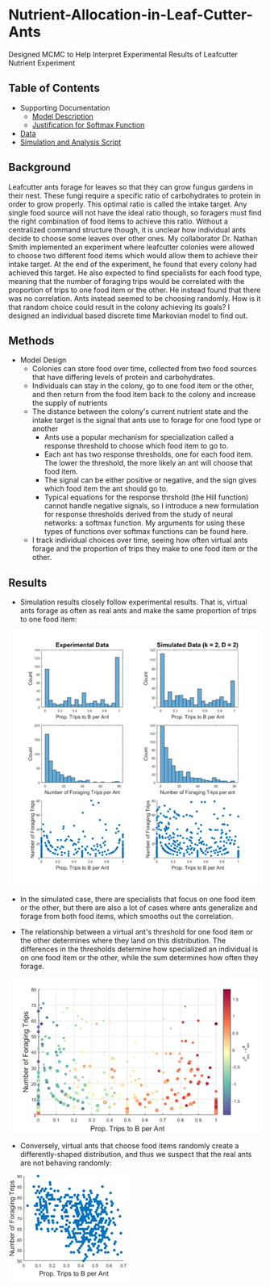 # Nutrient-Allocation-in-Leaf-Cutter-Ants
Designed MCMC to Help Interpret Experimental Results of Leafcutter Nutrient Experiment

## Table of Contents

* Supporting Documentation
  - [Model Description](https://github.com/colinmichaellynch/Nutrient-Allocation-in-Leaf-Cutter-Ants/blob/main/Response%20Threshold%20Model%20for%20Nutrient%20Allocation%20.docx)
  - [Justification for Softmax Function](https://github.com/colinmichaellynch/Nutrient-Allocation-in-Leaf-Cutter-Ants/blob/main/Modeling%20response%20thresholds%20for%20multiple%20simultaneous%20stimuli%20using%20a%20Boltzmann-sampling%20approach.docx)
* [Data](https://github.com/colinmichaellynch/Nutrient-Allocation-in-Leaf-Cutter-Ants/blob/main/ExperimentalDataTotal.csv)
* [Simulation and Analysis Script](https://github.com/colinmichaellynch/Nutrient-Allocation-in-Leaf-Cutter-Ants/blob/main/SoftmaxModelJustAdditiveAcrossColonies.m)

## Background

Leafcutter ants forage for leaves so that they can grow fungus gardens in their nest. These fungi require a specific ratio of carbohydrates to protein in order to grow properly. This optimal ratio is called the intake target. Any single food source will not have the ideal ratio though, so foragers must find the right combination of food items to achieve this ratio. Without a centralized command structure though, it is unclear how individual ants decide to choose some leaves over other ones. My collaborator Dr. Nathan Smith implemented an experiment where leafcutter colonies were allowed to choose two different food items which would allow them to achieve their intake target. At the end of the experiment, he found that every colony had achieved this target. He also expected to find specialists for each food type, meaning that the number of foraging trips would be correlated with the proportion of trips to one food item or the other. He instead found that there was no correlation. Ants instead seemed to be choosing randomly. How is it that random choice could result in the colony achieving its goals? I designed an individual based discrete time Markovian model to find out. 

## Methods

* Model Design
  - Colonies can store food over time, collected from two food sources that have differing levels of protein and carbohydrates. 
  - Individuals can stay in the colony, go to one food item or the other, and then return from the food item back to the colony and increase the supply of nutrients
  - The distance between the colony's current nutrient state and the intake target is the signal that ants use to forage for one food type or another
    * Ants use a popular mechanism for specialization called a response threshold to choose which food item to go to. 
    * Each ant has two response thresholds, one for each food item. The lower the threshold, the more likely an ant will choose that food item. 
    * The signal can be either positive or negative, and the sign gives which food item the ant should go to. 
    * Typical equations for the response thrshold (the Hill function) cannot handle negative signals, so I introduce a new formulation for response thresholds derived from the study of neural networks: a softmax function. My arguments for using these types of functions over softmax functions can be found here. 
  - I track individual choices over time, seeing how often virtual ants forage and the proportion of trips they make to one food item or the other. 
  
## Results 
  
  * Simulation results closely follow experimental results. That is, virtual ants forage as often as real ants and make the same proportion of trips to one food item:
  
![](/Images/experimentVsSim.png)
  
  * In the simulated case, there are specialists that focus on one food item or the other, but there are also a lot of cases where ants generalize and forage from both food items, which smooths out the correlation. 
  
  * The relationship between a virtual ant's threshold for one food item or the other determines where they land on this distribution. The differences in the thresholds determine how specialized an individual is on one food item or the other, while the sum determines how often they forage.  
  
![](/Images/responseThresholds.png)
  
  * Conversely, virtual ants that choose food items randomly create a differently-shaped distribution, and thus we suspect that the real ants are not behaving randomly: 

![](/Images/randomForaging.png)
